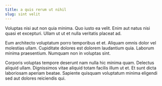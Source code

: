 ```yaml
---
title: a quis rerum ut nihil
slug: sint velit
---
```


Voluptas nisi aut non quia minima. Quo iusto ea velit. Enim aut natus nisi quasi et excepturi. Ullam ut ut et nulla veritatis placeat ad.

Eum architecto voluptatum porro temporibus et et. Aliquam omnis dolor vel molestias ullam. Cupiditate dolores est dolorem laudantium quia. Laborum minima praesentium. Numquam non in voluptas sint.

Corporis voluptas tempore deserunt nam nulla hic minima quam. Delectus aliquid ullam. Dignissimos vitae aliquid totam facilis illum ut et. Et sunt dicta laboriosam aperiam beatae. Sapiente quisquam voluptatum minima eligendi sed aut dolores reiciendis qui.
